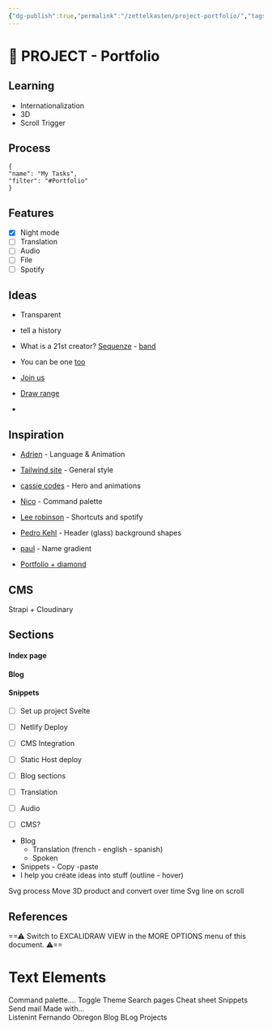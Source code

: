 ```yaml
---
{"dg-publish":true,"permalink":"/zettelkasten/project-portfolio/","tags":["management/project"],"noteIcon":"","created":"2022-12-05T17:06:46.000+00:00","updated":"2023-10-06T22:15:08.858+01:00"}
---
```



# 💼 PROJECT - Portfolio


## Learning
- Internationalization
- 3D
- Scroll Trigger

## Process

```todoist
{ 
"name": "My Tasks", 
"filter": "#Portfolio" 
} 
```




## Features
- [x] Night mode
- [ ] Translation
- [ ] Audio
- [ ] File
- [ ] Spotify

## Ideas
- Transparent
- tell a history

- What is a 21st creator?  [Sequenze](https://threejs.org/examples/#webgl_video_kinect) - [band](https://threejs.org/examples/#webgl_materials_wireframe)
- You can be one [too](https://threejs.org/examples/#webgl_morphtargets_webcam)
- [Join us](https://threejs.org/examples/#webgl_points_dynamic)
- [Draw range](https://threejs.org/examples/#webgl_buffergeometry_drawrange)
- 
## Inspiration
- [Adrien](https://www.adriengervaix.com/) -  Language & Animation
- [Tailwind site](https://tailwindcss.com/) - General style
- [cassie codes](https://www.cassie.codes/) - Hero and animations
- [Nico](https://nicobachner.com/) - Command palette
- [Lee robinson](https://leerob.io/) - Shortcuts and spotify
- [Pedro Kehl](https://pedrokehl.net/) - Header (glass) background shapes
-  [paul](https://paul.mineev.me/) - Name gradient


- [Portfolio + diamond](https://tympanus.net/Tutorials/the-substance/)
## CMS
Strapi + Cloudinary

## Sections

#### Index page
#### Blog
#### Snippets

  - [ ] Set up project Svelte
- [ ] Netlify Deploy
- [ ] CMS Integration
- [ ] Static Host deploy

- [ ] Blog sections
- [ ] Translation
- [ ] Audio
- [ ] CMS?

- Blog 
	- Translation (french - english - spanish)
	- Spoken
- Snippets - Copy -paste
- I help you créate ideas into stuff (outline - hover)

Svg process
Move 3D product and convert over time
Svg line on scroll 

## References

<div class="transclusion internal-embed is-loaded"><div class="markdown-embed">




==⚠  Switch to EXCALIDRAW VIEW in the MORE OPTIONS menu of this document. ⚠==


# Text Elements
Command palette.... 
Toggle Theme
Search pages
Cheat sheet
Snippets
Send mail 
Made with...  
Listenint 
Fernando Obregon 
Blog 
BLog 
Projects 


</div></div>

